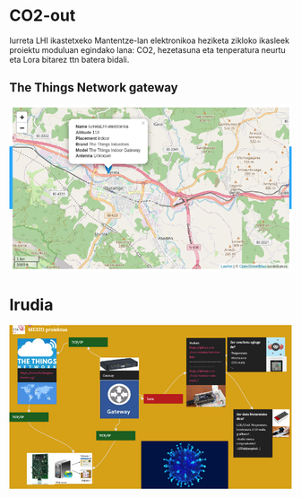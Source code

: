 # CO2-out
Iurreta LHI ikastetxeko Mantentze-lan elektronikoa heziketa zikloko ikasleek proiektu moduluan egindako lana: CO2, hezetasuna eta tenperatura neurtu eta Lora bitarez ttn batera bidali.

## The Things Network gateway

<img src="./mapa.png">


# Irudia

<img src="./eskema.png">
